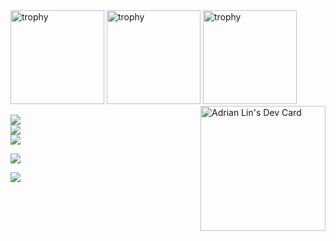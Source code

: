 <div align="left">
    <img width="150" height="150" src="https://images.credly.com/size/200x200/images/f0d3fbb9-bfa7-4017-9989-7bde8eaf42b1/image.png" alt="trophy" />
    <img width="150" height="150" src="https://images.credly.com/size/200x200/images/b9feab85-1a43-4f6c-99a5-631b88d5461b/image.png" alt="trophy" />
    <img width="150" height="150" src="https://images.credly.com/size/200x200/images/0e284c3f-5164-4b21-8660-0d84737941bc/image.png" alt="trophy" />

<a href="https://app.daily.dev/adrianlin">
    <img src="https://api.daily.dev/devcards/30cdec920b9c4fff8930c992ea874309.png?r=vqi" width="200" align="right" alt="Adrian Lin's Dev Card"/>
</a>
</div>

![](https://github-readme-stats.vercel.app/api?username=adrian-lin-1-0-0&theme=onedark)<br/>
![](https://github-readme-streak-stats.herokuapp.com/?user=adrian-lin-1-0-0&theme=onedark)<br/>
![](https://github-readme-stats.vercel.app/api/top-langs/?username=adrian-lin-1-0-0&theme=onedark)

![](https://github-profile-trophy.vercel.app/?username=adrian-lin-1-0-0&theme=onedark)


[![](https://github-readme-stats.vercel.app/api/wakatime?username=@adrian_lin&theme=onedark)](https://github.com/anuraghazra/github-readme-stats)
